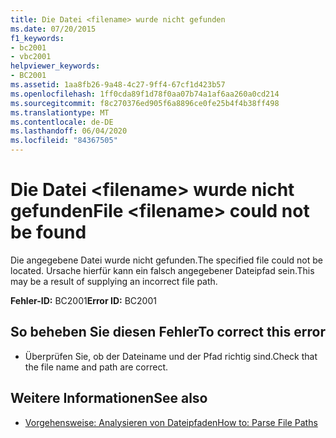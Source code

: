 ```yaml
---
title: Die Datei <filename> wurde nicht gefunden
ms.date: 07/20/2015
f1_keywords:
- bc2001
- vbc2001
helpviewer_keywords:
- BC2001
ms.assetid: 1aa8fb26-9a48-4c27-9ff4-67cf1d423b57
ms.openlocfilehash: 1ff0cda89f1d78f0aa07b74a1af6aa260a0cd214
ms.sourcegitcommit: f8c270376ed905f6a8896ce0fe25b4f4b38ff498
ms.translationtype: MT
ms.contentlocale: de-DE
ms.lasthandoff: 06/04/2020
ms.locfileid: "84367505"
---
```

# <a name="file-filename-could-not-be-found"></a><span data-ttu-id="e2dec-102">Die Datei \<filename> wurde nicht gefunden</span><span class="sxs-lookup"><span data-stu-id="e2dec-102">File \<filename> could not be found</span></span>
<span data-ttu-id="e2dec-103">Die angegebene Datei wurde nicht gefunden.</span><span class="sxs-lookup"><span data-stu-id="e2dec-103">The specified file could not be located.</span></span> <span data-ttu-id="e2dec-104">Ursache hierfür kann ein falsch angegebener Dateipfad sein.</span><span class="sxs-lookup"><span data-stu-id="e2dec-104">This may be a result of supplying an incorrect file path.</span></span>  
  
 <span data-ttu-id="e2dec-105">**Fehler-ID:** BC2001</span><span class="sxs-lookup"><span data-stu-id="e2dec-105">**Error ID:** BC2001</span></span>  
  
## <a name="to-correct-this-error"></a><span data-ttu-id="e2dec-106">So beheben Sie diesen Fehler</span><span class="sxs-lookup"><span data-stu-id="e2dec-106">To correct this error</span></span>  
  
- <span data-ttu-id="e2dec-107">Überprüfen Sie, ob der Dateiname und der Pfad richtig sind.</span><span class="sxs-lookup"><span data-stu-id="e2dec-107">Check that the file name and path are correct.</span></span>  
  
## <a name="see-also"></a><span data-ttu-id="e2dec-108">Weitere Informationen</span><span class="sxs-lookup"><span data-stu-id="e2dec-108">See also</span></span>

- [<span data-ttu-id="e2dec-109">Vorgehensweise: Analysieren von Dateipfaden</span><span class="sxs-lookup"><span data-stu-id="e2dec-109">How to: Parse File Paths</span></span>](../developing-apps/programming/drives-directories-files/how-to-parse-file-paths.md)
